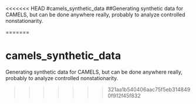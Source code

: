 <<<<<<< HEAD
#camels_synthetic_data
##Generating synthetic data for CAMELS, but can be done anywhere really, probably to analyze controlled nonstationarity.

=======
# camels_synthetic_data
Generating synthetic data for CAMELS, but can be done anywhere really, probably to analyze controlled nonstationarity.
>>>>>>> 321aa1b540406aac75f5eb3148490f912f45f832
